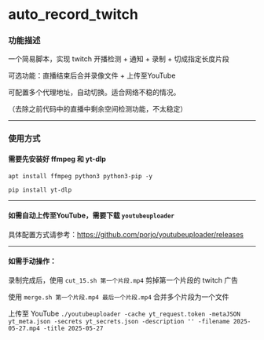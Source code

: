 # auto_record_twitch

### 功能描述

一个简易脚本，实现 twitch 开播检测 + 通知 + 录制 + 切成指定长度片段

可选功能：直播结束后合并录像文件 + 上传至YouTube

可配置多个代理地址，自动切换。适合网络不稳的情况。

（去除之前代码中的直播中剩余空间检测功能，不太稳定）

<hr>

### 使用方式

#### 需要先安装好 ffmpeg 和 yt-dlp

`apt install ffmpeg python3 python3-pip -y`

`pip install yt-dlp`

<hr>

#### 如需自动上传至YouTube，需要下载 `youtubeuploader`

具体配置方式请参考：https://github.com/porjo/youtubeuploader/releases

<hr>

#### 如需手动操作：

录制完成后，使用 `cut_15.sh 第一个片段.mp4` 剪掉第一个片段的 twitch 广告

使用 `merge.sh 第一个片段.mp4 最后一个片段.mp4` 合并多个片段为一个文件

上传至 YouTube `./youtubeuploader -cache yt_request.token -metaJSON yt_meta.json -secrets yt_secrets.json -description '' -filename 2025-05-27.mp4 -title 2025-05-27`